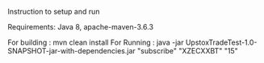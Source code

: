 Instruction to setup and run

Requirements:
Java 8,
apache-maven-3.6.3
 
For building : mvn clean install
For Running : java -jar UpstoxTradeTest-1.0-SNAPSHOT-jar-with-dependencies.jar "subscribe" "XZECXXBT" "15"
